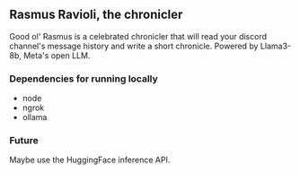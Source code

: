 ## Rasmus Ravioli, the chronicler

Good ol' Rasmus is a celebrated chronicler that will read your discord channel's message history and write a short chronicle.
Powered by Llama3-8b, Meta's open LLM.

### Dependencies for running locally

- node
- ngrok
- ollama

### Future

Maybe use the HuggingFace inference API.
